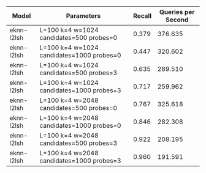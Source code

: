 |Model|Parameters|Recall|Queries per Second|
|---|---|---|---|
|eknn-l2lsh|L=100 k=4 w=1024 candidates=500 probes=0|0.379|376.635|
|eknn-l2lsh|L=100 k=4 w=1024 candidates=1000 probes=0|0.447|320.602|
|eknn-l2lsh|L=100 k=4 w=1024 candidates=500 probes=3|0.635|289.510|
|eknn-l2lsh|L=100 k=4 w=1024 candidates=1000 probes=3|0.717|259.962|
|eknn-l2lsh|L=100 k=4 w=2048 candidates=500 probes=0|0.767|325.618|
|eknn-l2lsh|L=100 k=4 w=2048 candidates=1000 probes=0|0.846|282.308|
|eknn-l2lsh|L=100 k=4 w=2048 candidates=500 probes=3|0.922|208.195|
|eknn-l2lsh|L=100 k=4 w=2048 candidates=1000 probes=3|0.960|191.591|
